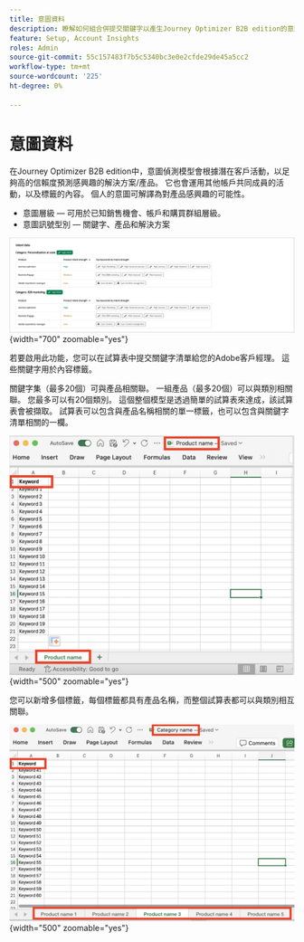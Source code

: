 ```yaml
---
title: 意圖資料
description: 瞭解如何組合併提交關鍵字以產生Journey Optimizer B2B edition的意圖資料。
feature: Setup, Account Insights
roles: Admin
source-git-commit: 55c157483f7b5c5340bc3e0e2cfde29de45a5cc2
workflow-type: tm+mt
source-wordcount: '225'
ht-degree: 0%

---
```


# 意圖資料

在Journey Optimizer B2B edition中，意圖偵測模型會根據潛在客戶活動，以足夠高的信賴度預測感興趣的解決方案/產品。 它也會運用其他帳戶共同成員的活動，以及標籤的內容。 個人的意圖可解譯為對產品感興趣的可能性。

* 意圖層級 — 可用於已知銷售機會、帳戶和購買群組層級。
* 意圖訊號型別 — 關鍵字、產品和解決方案

![意圖資料視覺效果](../data/assets/intent-data-visualization.png){width="700" zoomable="yes"}

若要啟用此功能，您可以在試算表中提交關鍵字清單給您的Adobe客戶經理。 這些關鍵字用於內容標籤。

關鍵字集（最多20個）可與產品相關聯。 一組產品（最多20個）可以與類別相關聯。 您最多可以有20個類別。 這個整個模型是透過簡單的試算表來達成，該試算表會被擷取。 試算表可以包含與產品名稱相關的單一標籤，也可以包含與關鍵字清單相關的一欄。

![意圖資料關鍵字 — 單一產品索引標籤](./assets/intent-data-keywords-single-product-tab.png){width="500" zoomable="yes"}

您可以新增多個標籤，每個標籤都具有產品名稱，而整個試算表都可以與類別相互關聯。

![意圖資料關鍵字 — 多個產品索引標籤](./assets/intent-data-keywords-multiple-product-tabs.png){width="500" zoomable="yes"}